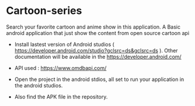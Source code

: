 # Cartoon-series
Search your favorite cartoon and anime show in this application. A Basic android application that just show the content from open source cartoon api

* Install lastest version of Android studios ( https://developer.android.com/studio?gclsrc=ds&gclsrc=ds ). Other documentation will be available in the <a> https://developer.android.com/ </a> 

* API used : <a href="https://www.omdbapi.com/"> https://www.omdbapi.com/ </a>

* Open the project in the android stdios, all set to run your application in the android studios.

* Also find the APK file in the repository.

